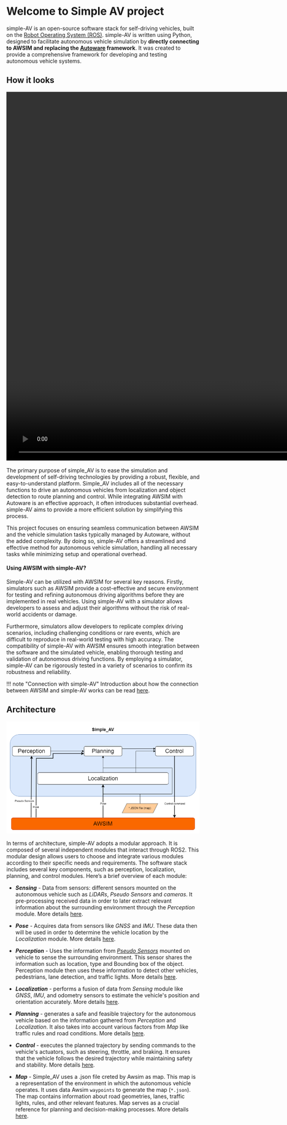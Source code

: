# Welcome to Simple AV project

simple-AV is an open-source software stack for self-driving vehicles, built on the [Robot Operating System (ROS)](https://www.ros.org/). simple-AV is written using Python, designed to facilitate autonomous vehicle simulation by <b>directly connecting to AWSIM and replacing the [Autoware](https://autoware.org/) framework</b>. It was created to provide a comprehensive framework for developing and testing autonomous vehicle systems.

## How it looks

<video width="1920" controls autoplay muted loop>
<source src="trailer.mp4" type="video/mp4">
</video>


The primary purpose of simple_AV is to ease the simulation and development of self-driving technologies by providing a robust, flexible, and easy-to-understand platform. Simple_AV includes all of the necessary functions to drive an autonomous vehicles from localization and object detection to route planning and control. While integrating AWSIM with Autoware is an effective approach, it often introduces substantial overhead. simple-AV aims to provide a more efficient solution by simplifying this process. 

This project focuses on ensuring seamless communication between AWSIM and the vehicle simulation tasks typically managed by Autoware, without the added complexity. By doing so, simple-AV offers a streamlined and effective method for autonomous vehicle simulation, handling all necessary tasks while minimizing setup and operational overhead.

#### Using AWSIM with simple-AV?

Simple-AV can be utilized with AWSIM for several key reasons. Firstly, simulators such as AWSIM provide a cost-effective and secure environment for testing and refining autonomous driving algorithms before they are implemented in real vehicles. Using simple-AV with a simulator allows developers to assess and adjust their algorithms without the risk of real-world accidents or damage. 

Furthermore, simulators allow developers to replicate complex driving scenarios, including challenging conditions or rare events, which are difficult to reproduce in real-world testing with high accuracy. The compatibility of simple-AV with AWSIM ensures smooth integration between the software and the simulated vehicle, enabling thorough testing and validation of autonomous driving functions. By employing a simulator, simple-AV can be rigorously tested in a variety of scenarios to confirm its robustness and reliability.

!!! note "Connection with simple-AV"
    Introduction about how the connection between AWSIM and simple-AV works can be read [here](Simple-AV/CommunicatingWithAWSIM/index.md).


## Architecture
![](arch2.drawio.png)

In terms of architecture, simple-AV adopts a modular approach. It is composed of several independent modules that interact through ROS2. This modular design allows users to choose and integrate various modules according to their specific needs and requirements. The software stack includes several key components, such as perception, localization, planning, and control modules. Here’s a brief overview of each module:

- <b>*Sensing*</b> -  Data from sensors: different sensors mounted on the autonomous vehicle such as *LiDARs*, *Pseudo Sensors* and *cameras*. It pre-processing received data in order to later extract relevant information about the surrounding environment through the *Perception* module. More details [here](Simple-AV/Modules/Perception/index.md).

- <b>*Pose*</b> - Acquires data from sensors like *GNSS* and *IMU*. These data then will be used in order to determine the vehicle location  by the *Localization* module. More details [here](Simple-AV/Modules/Localization/index.md).

- <b>*Perception*</b> - Uses the information from [*Pseudo Sensors*](https://tlab-wide.github.io/V2X_E2E_Simulator/Components/PseudoSensors/PseudoSensors/) mounted on vehicle to sense the surrounding environment. This sensor shares the information such as location, type and Bounding box of the object. Perception module then uses these information to detect other vehicles, pedestrians, lane detection, and traffic lights. More details [here](Simple-AV/Modules/Perception/index.md).

- <b>*Localization*</b> - performs a fusion of data from *Sensing* module like *GNSS*, *IMU*, and odometry sensors to estimate the vehicle's position and orientation accurately. More details [here](Simple-AV/Modules/Localization/index.md).

- <b>*Planning*</b> - generates a safe and feasible trajectory for the autonomous vehicle based on the information gathered from *Perception* and *Localization*. It also takes into account various factors from *Map* like traffic rules and road conditions. More details [here](Simple-AV/Modules/Path_planning/index.md).

- <b>*Control*</b> - executes the planned trajectory by sending commands to the vehicle's actuators, such as steering, throttle, and braking. It ensures that the vehicle follows the desired trajectory while maintaining safety and stability. More details [here](Simple-AV/Modules/Control/index.md).

- <b>*Map*</b> - Simple_AV uses a .json file creted by Awsim as map. This map is a representation of the environment in which the autonomous vehicle operates. It uses data Awsim `waypoints` to generate the map (`*.json`). The map contains information about road geometries, lanes, traffic lights, rules, and other relevant features. Map serves as a crucial reference for planning and decision-making processes. More details [here](Simple-AV/JsonMap/index.md).
